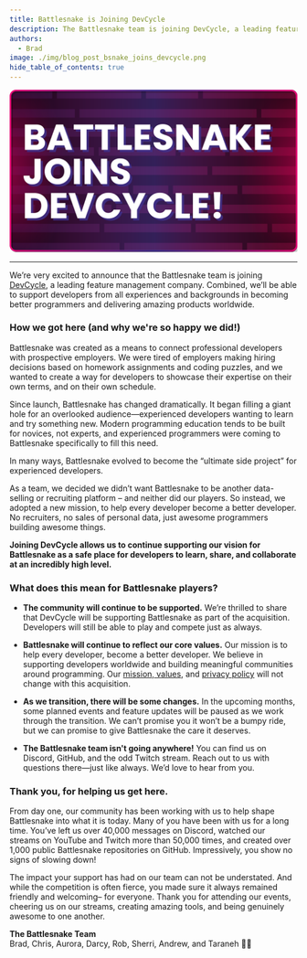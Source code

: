 ```yaml
---
title: Battlesnake is Joining DevCycle
description: The Battlesnake team is joining DevCycle, a leading feature management and devtool company.
authors:
  - Brad
image: ./img/blog_post_bsnake_joins_devcycle.png
hide_table_of_contents: true
---
```


![Battlesnake is joining DevCycle](./img/blog_post_bsnake_joins_devcycle.png)

---

We’re very excited to announce that the Battlesnake team is joining [DevCycle](https://devcycle.com/?utm_source=Referral&utm_medium=battlesnake-blog&utm_campaign=acquisition-communication), a leading feature management company. Combined, we’ll be able to support developers from all experiences and backgrounds in becoming better programmers and delivering amazing products worldwide.

<!--truncate-->

### How we got here (and why we're so happy we did!)

Battlesnake was created as a means to connect professional developers with prospective employers. We were tired of employers making hiring decisions based on homework assignments and coding puzzles, and we wanted to create a way for developers to showcase their expertise on their own terms, and on their own schedule.


Since launch, Battlesnake has changed dramatically. It began filling a giant hole for an overlooked audience—experienced developers wanting to learn and try something new. Modern programming education tends to be built for novices, not experts, and experienced programmers were coming to Battlesnake specifically to fill this need.

In many ways, Battlesnake evolved to become the “ultimate side project” for experienced developers.

As a team, we decided we didn’t want Battlesnake to be another data-selling or recruiting platform – and neither did our players. So instead, we adopted a new mission, to help every developer become a better developer. No recruiters, no sales of personal data, just awesome programmers building awesome things.

**Joining DevCycle allows us to continue supporting our vision for Battlesnake as a safe place for developers to learn, share, and collaborate at an incredibly high level.**

### What does this mean for Battlesnake players?

* **The community will continue to be supported.** We’re thrilled to share that DevCycle will be supporting Battlesnake as part of the acquisition. Developers will still be able to play and compete just as always.

* **Battlesnake will continue to reflect our core values.** Our mission is to help every developer, become a better developer. We believe in supporting developers worldwide and building meaningful communities around programming. Our [mission, values](https://play.battlesnake.com/mission), and [privacy policy](https://play.battlesnake.com/privacy) will not change with this acquisition.

* **As we transition, there will be some changes.** In the upcoming months, some planned events and feature updates will be paused as we work through the transition. We can’t promise you it won’t be a bumpy ride, but we can promise to give Battlesnake the care it deserves.

* **The Battlesnake team isn't going anywhere!** You can find us on Discord, GitHub, and the odd Twitch stream. Reach out to us with questions there—just like always. We’d love to hear from you.

### Thank you, for helping us get here.

From day one, our community has been working with us to help shape Battlesnake into what it is today. Many of you have been with us for a long time. You’ve left us over 40,000 messages on Discord, watched our streams on YouTube and Twitch more than 50,000 times, and created over 1,000 public Battlesnake repositories on GitHub. Impressively, you show no signs of slowing down!

The impact your support has had on our team can not be understated. And while the competition is often fierce, you made sure it always remained friendly and welcoming– for everyone. Thank you for attending our events, cheering us on our streams, creating amazing tools, and being genuinely awesome to one another.


**The Battlesnake Team** <br/>
Brad, Chris, Aurora, Darcy, Rob, Sherri, Andrew, and Taraneh 💜🐍
